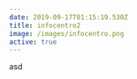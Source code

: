 ```yaml
---
date: 2019-09-17T01:15:19.530Z
title: infocentro2
image: /images/infocentro.png
active: true
---
```

asd
